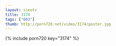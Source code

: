 ```yaml
--- 
layout: sieutv
title: 3174
tags: ["003"]
thumb: http://porn720.net/video/3174/poster.jpg
---
```

{% include porn720 key="3174" %} 
